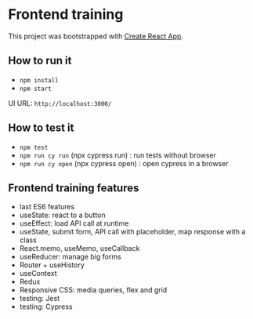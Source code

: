 # Frontend training

This project was bootstrapped with [Create React App](https://github.com/facebook/create-react-app).

## How to run it

- `npm install`
- `npm start`

UI URL: `http://localhost:3000/`

## How to test it

- `npm test`
- `npm run cy run` (npx cypress run) : run tests without browser
- `npm run cy open` (npx cypress open) : open cypress in a browser

## Frontend training features

- last ES6 features
- useState: react to a button
- useEffect: load API call at runtime
- useState, submit form, API call with placeholder, map response with a class
- React.memo, useMemo, useCallback
- useReducer: manage big forms
- Router + useHistory
- useContext
- Redux
- Responsive CSS: media queries, flex and grid
- testing: Jest
- testing: Cypress